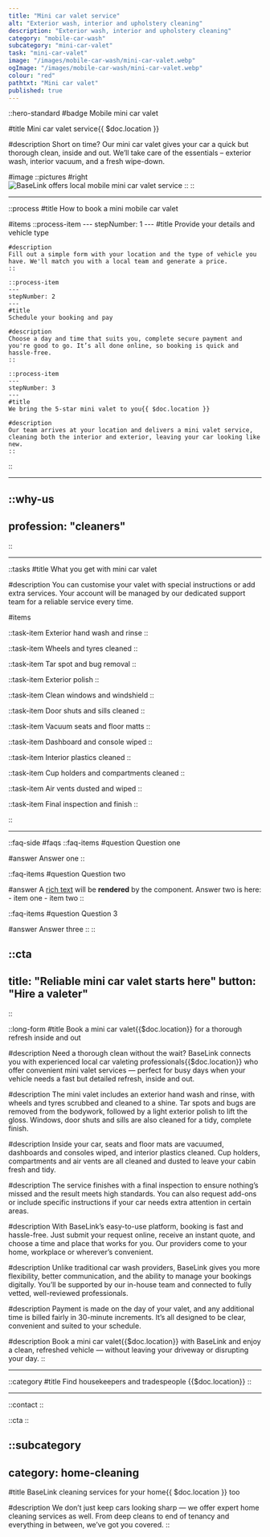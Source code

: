 ```yaml
---
title: "Mini car valet service"
alt: "Exterior wash, interior and upholstery cleaning"
description: "Exterior wash, interior and upholstery cleaning"
category: "mobile-car-wash"
subcategory: "mini-car-valet"
task: "mini-car-valet"
image: "/images/mobile-car-wash/mini-car-valet.webp"
ogImage: "/images/mobile-car-wash/mini-car-valet.webp"
colour: "red"
pathtxt: "Mini car valet"
published: true
---
```


::hero-standard
#badge
Mobile mini car valet

#title
Mini car valet service{{ $doc.location }}

#description
Short on time? Our mini car valet gives your car a quick but thorough clean, inside and out. We’ll take care of the essentials – exterior wash, interior vacuum, and a fresh wipe-down.

#image
    ::pictures
    #right
    ![BaseLink offers local mobile mini car valet service](/images/mobile-car-wash/mini-car-valet.webp)
    ::
::

---

::process
#title
How to book a mini mobile car valet

#items
    ::process-item
    ---
    stepNumber: 1
    ---
    #title
    Provide your details and vehicle type

    #description
    Fill out a simple form with your location and the type of vehicle you have. We'll match you with a local team and generate a price.
    ::
    
    ::process-item
    ---
    stepNumber: 2
    ---
    #title
    Schedule your booking and pay

    #description
    Choose a day and time that suits you, complete secure payment and you're good to go. It’s all done online, so booking is quick and hassle-free.
    ::

    ::process-item
    ---
    stepNumber: 3
    ---
    #title
    We bring the 5-star mini valet to you{{ $doc.location }}

    #description
    Our team arrives at your location and delivers a mini valet service, cleaning both the interior and exterior, leaving your car looking like new.
    ::
::

---

::why-us
---
profession: "cleaners"
---
::

---

::tasks
#title
What you get with mini car valet

#description
You can customise your valet with special instructions or add extra services. Your account will be managed by our dedicated support team for a reliable service every time.

#items

  ::task-item
  Exterior hand wash and rinse
  ::
  
  ::task-item
  Wheels and tyres cleaned
  ::
  
  ::task-item
  Tar spot and bug removal
  ::
  
  ::task-item
  Exterior polish
  ::
  
  ::task-item
  Clean windows and windshield
  ::

  ::task-item
  Door shuts and sills cleaned
  ::
  
  ::task-item
  Vacuum seats and floor matts
  ::

  ::task-item
  Dashboard and console wiped
  ::

  ::task-item
  Interior plastics cleaned
  ::

  ::task-item
  Cup holders and compartments cleaned
  ::

  ::task-item
  Air vents dusted and wiped
  ::

  ::task-item
  Final inspection and finish
  ::

::

---

::faq-side
#faqs
  ::faq-items
  #question
  Question one

  #answer
  Answer one
  ::

  ::faq-items
  #question
  Question two

  #answer
  A [rich text](/services/commercial-cleaning) will be **rendered** by the component.
  Answer two is here:
    - item one
    - item two
  ::

  ::faq-items
  #question
  Question 3

  #answer
  Answer three
  ::
::

::cta
---
title: "Reliable mini car valet starts here"
button: "Hire a valeter"
---
::

::long-form
#title
Book a mini car valet{{$doc.location}} for a thorough refresh inside and out

#description
Need a thorough clean without the wait? BaseLink connects you with experienced local car valeting professionals{{$doc.location}} who offer convenient mini valet services — perfect for busy days when your vehicle needs a fast but detailed refresh, inside and out.

#description
The mini valet includes an exterior hand wash and rinse, with wheels and tyres scrubbed and cleaned to a shine. Tar spots and bugs are removed from the bodywork, followed by a light exterior polish to lift the gloss. Windows, door shuts and sills are also cleaned for a tidy, complete finish.

#description
Inside your car, seats and floor mats are vacuumed, dashboards and consoles wiped, and interior plastics cleaned. Cup holders, compartments and air vents are all cleaned and dusted to leave your cabin fresh and tidy.

#description
The service finishes with a final inspection to ensure nothing’s missed and the result meets high standards. You can also request add-ons or include specific instructions if your car needs extra attention in certain areas.

#description
With BaseLink’s easy-to-use platform, booking is fast and hassle-free. Just submit your request online, receive an instant quote, and choose a time and place that works for you. Our providers come to your home, workplace or wherever’s convenient.

#description
Unlike traditional car wash providers, BaseLink gives you more flexibility, better communication, and the ability to manage your bookings digitally. You’ll be supported by our in-house team and connected to fully vetted, well-reviewed professionals.

#description
Payment is made on the day of your valet, and any additional time is billed fairly in 30-minute increments. It’s all designed to be clear, convenient and suited to your schedule.

#description
Book a mini car valet{{$doc.location}} with BaseLink and enjoy a clean, refreshed vehicle — without leaving your driveway or disrupting your day.
::

---

::category
#title
Find housekeepers and tradespeople {{$doc.location}}
::

---

::contact
::

::cta
::

::subcategory
---
category: home-cleaning
---
#title
BaseLink cleaning services for your home{{ $doc.location }} too

#description
We don’t just keep cars looking sharp — we offer expert home cleaning services as well. From deep cleans to end of tenancy and everything in between, we’ve got you covered.
::